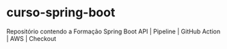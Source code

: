 # curso-spring-boot
Repositório contendo a Formação Spring Boot API | Pipeline | GitHub Action | AWS | Checkout
